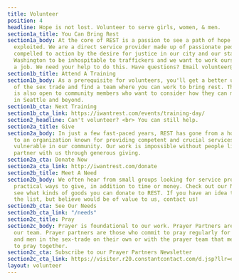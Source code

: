 ```yaml
---
title: Volunteer
position: 4
headline: Hope is not lost. Volunteer to serve girls, women, & men.
section1a_title: You Can Bring Rest
section1a_body: At the core of REST is a passion to see a path of hope made for the
  exploited. We are a direct service provider made up of passionate people who are
  compelled to action by the desire for justice in our city and our state. We want
  Washington to be inhospitable to traffickers and we want to work ourselves out of
  a job. We need your help to do this. Have questions? Email volunteer@iwantrest.com.
section1b_title: Attend A Training
section1b_body: As a prerequisite for volunteers, you'll get a better understanding
  of the sex trade and find a team where you can work to bring rest. This training
  is also open to community members who want to consider how they can make a difference
  in Seattle and beyond.
section1b_cta: Next Training
section1b_cta_link: https://iwantrest.com/events/training-day/
section2_headline: Can't volunteer? <br> You can still help.
section2a_title: Give
section2a_body: In just a few fast-paced years, REST has gone from a hopeful startup
  to an organization known for providing competent and crucial services to the most
  vulnerable in our community. Our work is impossible without people like you who
  partner with us through generous giving.
section2a_cta: Donate Now
section2a_cta_link: http://iwantrest.com/donate
section2b_title: Meet A Need
section2b_body: We often hear from small groups looking for service projects or other
  practical ways to give, in addition to time or money. Check out our Needs page to
  see what kinds of goods you can donate to REST. If you have an idea that's not on
  the list, but believe would be of value to us, contact us!
section2b_cta: See Our Needs
section2b_cta_link: "/needs"
section2c_title: Pray
section2c_body: Prayer is foundational to our work. Prayer Partners are crucial to
  our team. Prayer partners are those who commit to pray regularly for girls, women,
  and men in the sex-trade on their own or with the prayer team that meets weekly
  to pray together.
section2c_cta: Subscribe to our Prayer Partners Newsletter
section2c_cta_link: https://visitor.r20.constantcontact.com/d.jsp?llr=et4yig8ab&p=oi&m=1128713191012&sit=8rzcsxylb&f=694fdb9f-d8f7-430a-841b-aa124745cddd
layout: volunteer
---
```



